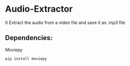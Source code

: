 # Audio-Extractor
It Extract the audio from a video file and save it as .mp3 file


## Dependencies:

Moviepy

```
pip install moviepy
```

